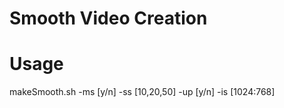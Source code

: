 Smooth Video Creation
=====================

# Usage
makeSmooth.sh -ms [y/n] -ss [10,20,50] -up [y/n] -is [1024:768]
